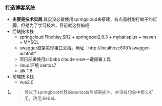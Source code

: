 ### 打造博客系统
- **主要是技术实践** 其实没必要使用springcloud来搭建，有点高射炮打蚊子的赶脚，但是为了学习技术，目前就这样搞吧
- 后端技术栈
    * springcloud Finchley.SR2 + springboot2.0.3 + mybatisplus + maven + MYSQL
    * swagger框架实现接口文档。地址：http://localhost:6001/swagger-ui.html#
    * 项目部署使用alibaba cloude view一键部署工具
    * linux 环境 centos7
    * jdk 1.8
- 前端技术栈
   * vue2.0
1. > 尝试了springboot推荐的devtools热部署插件，并没有想象中那么好用，改用jRebel。
